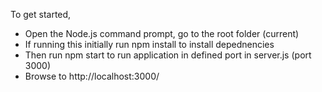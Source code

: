 To get started,

- Open the Node.js command prompt, go to the root folder (current)
- If running this initially run npm install to install depednencies
- Then run npm start to run application in defined port in server.js (port 3000)
- Browse to http://localhost:3000/
